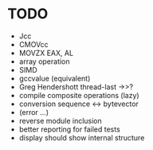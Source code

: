 TODO
====

* Jcc
* CMOVcc
* MOVZX EAX, AL
* array operation
* SIMD
* gccvalue (equivalent)
* Greg Hendershott thread-last ->>?
* compile composite operations (lazy)
* conversion sequence <-> bytevector
* (error ...)
* reverse module inclusion
* better reporting for failed tests
* display should show internal structure
